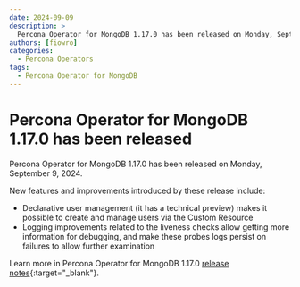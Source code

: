 ```yaml
---
date: 2024-09-09
description: >
  Percona Operator for MongoDB 1.17.0 has been released on Monday, September 9, 2024.
authors: [fiowro]
categories:
  - Percona Operators
tags:
  - Percona Operator for MongoDB
---
```


# Percona Operator for MongoDB 1.17.0 has been released

<!-- more -->

Percona Operator for MongoDB 1.17.0 has been released on Monday, September 9, 2024.

New features and improvements introduced by these release include:

* Declarative user management (it has a technical preview) makes it possible to create and manage users via the Custom Resource
* Logging improvements related to the liveness checks allow getting more information for debugging, and make these probes logs persist on failures to allow further examination

Learn more in Percona Operator for MongoDB 1.17.0 [release notes](https://docs.percona.com/percona-operator-for-mongodb/RN/Kubernetes-Operator-for-PSMONGODB-RN1.17.0.html){:target="_blank"}.


